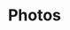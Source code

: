 ---
title:  "Photos"
link-title: "Photos"
order: 2
redirect: "https://www.flickr.com/photos/136671799@N08/"
---